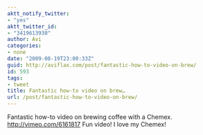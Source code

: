 ```yaml
---
aktt_notify_twitter:
- "yes"
aktt_twitter_id:
- "3419613930"
author: Avi
categories:
- none
date: "2009-08-19T23:00:33Z"
guid: http://aviflax.com/post/fantastic-how-to-video-on-brew/
id: 593
tags:
- tweet
title: Fantastic how-to video on brew…
url: /post/fantastic-how-to-video-on-brew/
---
```

Fantastic how-to video on brewing coffee with a Chemex. <a href="http://vimeo.com/6161817" rel="nofollow">http://vimeo.com/6161817</a> Fun video! I love my Chemex!